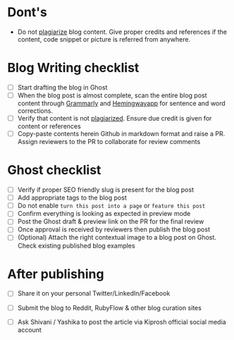 # Dont's
- Do not [plagiarize](https://en.wikipedia.org/wiki/Plagiarism) blog content. Give proper credits and references if the content, code snippet or picture is referred from anywhere.

# Blog Writing checklist

- [ ] Start drafting the blog in Ghost
- [ ] When the blog post is almost complete, scan the entire blog post content through [Grammarly](https://chrome.google.com/webstore/detail/grammarly-for-chrome/kbfnbcaeplbcioakkpcpgfkobkghlhen?hl=en) and [Hemingwayapp](http://www.hemingwayapp.com/) for sentence and word corrections.
- [ ] Verify that content is not [plagiarized](https://en.wikipedia.org/wiki/Plagiarism). Ensure due credit is given for content or references
- [ ] Copy-paste contents herein Github in markdown format and raise a PR. Assign reviewers to the PR to collaborate for review comments

# Ghost checklist
- [ ] Verify if proper SEO friendly slug is present for the blog post
- [ ] Add appropriate tags to the blog post
- [ ] Do not enable `turn this post into a page` or `feature this post`
- [ ] Confirm everything is looking as expected in preview mode
- [ ] Post the Ghost draft & preview link on the PR for the final review
- [ ] Once approval is received by reviewers then publish the blog post
- [ ] (Optional) Attach the right contextual image to a blog post on Ghost. Check existing published blog examples

# After publishing
- [ ] Share it on your personal Twitter/LinkedIn/Facebook
- [ ] Submit the blog to Reddit, RubyFlow & other blog curation sites
- [ ] Ask Shivani / Yashika to post the article via Kiprosh official social media account

